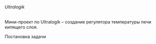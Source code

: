 ###### Ultralogik
Мини-проект по Ultralogik – создание регулятора температуры печи кипящего слоя.

Постановка задачи
